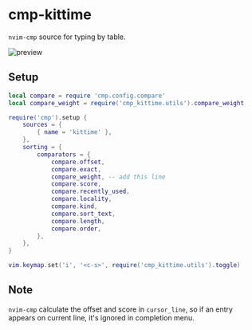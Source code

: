 # cmp-kittime

`nvim-cmp` source for typing by table.

![preview](https://user-images.githubusercontent.com/38760833/196694640-6bf553f9-3545-4689-9c5d-70892cee9fc1.png)

## Setup

``` lua
local compare = require 'cmp.config.compare'
local compare_weight = require('cmp_kittime.utils').compare_weight

require('cmp').setup {
    sources = {
        { name = 'kittime' },
    },
    sorting = {
        comparators = {
            compare.offset,
            compare.exact,
            compare_weight, -- add this line
            compare.score,
            compare.recently_used,
            compare.locality,
            compare.kind,
            compare.sort_text,
            compare.length,
            compare.order,
        },
    },
}

vim.keymap.set('i', '<c-s>', require('cmp_kittime.utils').toggle)
```

## Note

`nvim-cmp` calculate the offset and score in `cursor_line`, so if an entry appears on current line, it's ignored in completion menu.
